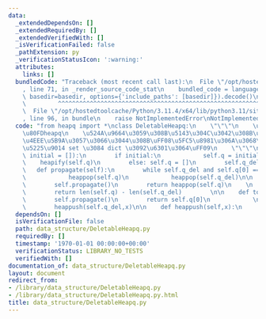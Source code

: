 ```yaml
---
data:
  _extendedDependsOn: []
  _extendedRequiredBy: []
  _extendedVerifiedWith: []
  _isVerificationFailed: false
  _pathExtension: py
  _verificationStatusIcon: ':warning:'
  attributes:
    links: []
  bundledCode: "Traceback (most recent call last):\n  File \"/opt/hostedtoolcache/Python/3.11.4/x64/lib/python3.11/site-packages/onlinejudge_verify/documentation/build.py\"\
    , line 71, in _render_source_code_stat\n    bundled_code = language.bundle(stat.path,\
    \ basedir=basedir, options={'include_paths': [basedir]}).decode()\n          \
    \         ^^^^^^^^^^^^^^^^^^^^^^^^^^^^^^^^^^^^^^^^^^^^^^^^^^^^^^^^^^^^^^^^^^^^^^^^^^^^^^^^^\n\
    \  File \"/opt/hostedtoolcache/Python/3.11.4/x64/lib/python3.11/site-packages/onlinejudge_verify/languages/python.py\"\
    , line 96, in bundle\n    raise NotImplementedError\nNotImplementedError\n"
  code: "from heapq import *\nclass DeletableHeapq:\n    \"\"\"\n    \u524A\u9664\u53EF\
    \u80FDheapq\n    \u524A\u9664\u3059\u308B\u5143\u304C\u3042\u308B\u3053\u3068\u3092\
    \u4EEE\u5B9A\u3057\u3066\u3044\u308B\uFF08\u5FC5\u8981\u306A\u3068\u304D\u306F\
    \u5225\u9014 set \u3084 dict \u3092\u6301\u3064\uFF09\n    \"\"\"\n    def __init__(self,\
    \ initial = []):\n        if initial:\n            self.q = initial\n        \
    \    heapify(self.q)\n        else: self.q = []\n        self.q_del = []\n\n \
    \   def propagate(self):\n        while self.q_del and self.q[0] == self.q_del[0]:\n\
    \            heappop(self.q)\n            heappop(self.q_del)\n\n    def heappop(self):\n\
    \        self.propagate()\n        return heappop(self.q)\n    \n    def __len__(self):\n\
    \        return len(self.q) - len(self.q_del)        \n\n    def top(self):\n\
    \        self.propagate()\n        return self.q[0]\n            \n    def remove(self,x):\n\
    \        heappush(self.q_del,x)\n\n    def heappush(self,x):\n        heappush(self.q,x)\n"
  dependsOn: []
  isVerificationFile: false
  path: data_structure/DeletableHeapq.py
  requiredBy: []
  timestamp: '1970-01-01 00:00:00+00:00'
  verificationStatus: LIBRARY_NO_TESTS
  verifiedWith: []
documentation_of: data_structure/DeletableHeapq.py
layout: document
redirect_from:
- /library/data_structure/DeletableHeapq.py
- /library/data_structure/DeletableHeapq.py.html
title: data_structure/DeletableHeapq.py
---
```

